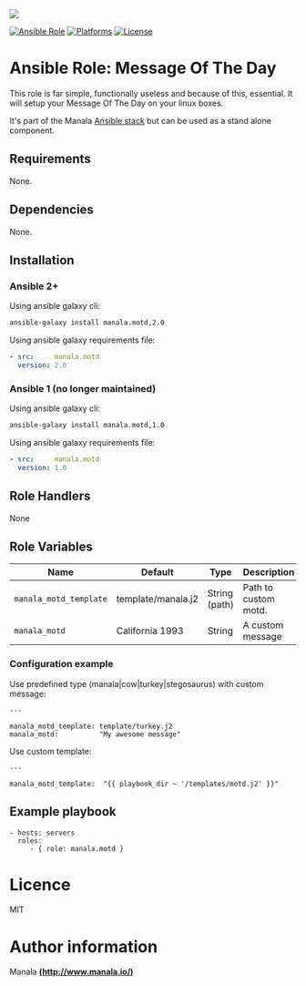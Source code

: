 <img src="http://www.elao.com/images/corpo/logo_red_small.png"/>

[![Ansible Role](https://img.shields.io/ansible/role/5537.svg?style=plastic)](https://galaxy.ansible.com/list#/roles/5537) [![Platforms](https://img.shields.io/badge/platforms-debian-lightgrey.svg?style=plastic)](#) [![License](http://img.shields.io/:license-mit-lightgrey.svg?style=plastic)](#)

# Ansible Role: Message Of The Day

This role is far simple, functionally useless and because of this, essential. It will setup your Message Of The Day on your linux boxes.

It's part of the Manala <a href="http://www.manala.io" target="_blank">Ansible stack</a> but can be used as a stand alone component.

## Requirements

None.

## Dependencies

None.

## Installation

### Ansible 2+

Using ansible galaxy cli:

```bash
ansible-galaxy install manala.motd,2.0
```

Using ansible galaxy requirements file:

```yaml
- src:     manala.motd
  version: 2.0
```

### Ansible 1 (no longer maintained)

Using ansible galaxy cli:

```bash
ansible-galaxy install manala.motd,1.0
```

Using ansible galaxy requirements file:

```yaml
- src:     manala.motd
  version: 1.0
```

## Role Handlers

None

## Role Variables

|Name|Default|Type|Description|
|----|----|-----------|-------|
`manala_motd_template`|template/manala.j2|String (path)|Path to custom motd.
`manala_motd`|California 1993|String|A custom message

### Configuration example

Use predefined type (manala|cow|turkey|stegosaurus) with custom message:

```
---

manala_motd_template: template/turkey.j2
manala_motd:          "My awesome message"
```

Use custom template:

```
---

manala_motd_template:  "{{ playbook_dir ~ '/templates/motd.j2' }}"
```

## Example playbook

    - hosts: servers
      roles:
         - { role: manala.motd }

# Licence

MIT

# Author information

Manala [**(http://www.manala.io/)**](http://www.manala.io)
